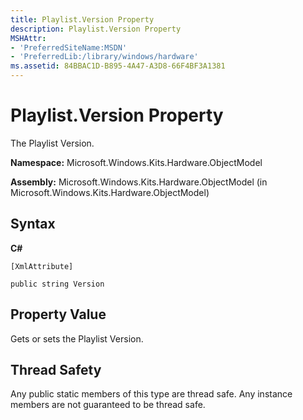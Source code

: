 ```yaml
---
title: Playlist.Version Property
description: Playlist.Version Property
MSHAttr:
- 'PreferredSiteName:MSDN'
- 'PreferredLib:/library/windows/hardware'
ms.assetid: 84BBAC1D-B895-4A47-A3D8-66F4BF3A1381
---
```


# Playlist.Version Property


The Playlist Version.

**Namespace:** Microsoft.Windows.Kits.Hardware.ObjectModel

**Assembly:** Microsoft.Windows.Kits.Hardware.ObjectModel (in Microsoft.Windows.Kits.Hardware.ObjectModel)

## <span id="Syntax"></span><span id="syntax"></span><span id="SYNTAX"></span>Syntax


**C#**

`[XmlAttribute]`

`public string Version`

## <span id="Property_Value"></span><span id="property_value"></span><span id="PROPERTY_VALUE"></span>Property Value


Gets or sets the Playlist Version.

## <span id="Thread_Safety"></span><span id="thread_safety"></span><span id="THREAD_SAFETY"></span>Thread Safety


Any public static members of this type are thread safe. Any instance members are not guaranteed to be thread safe.

 

 






